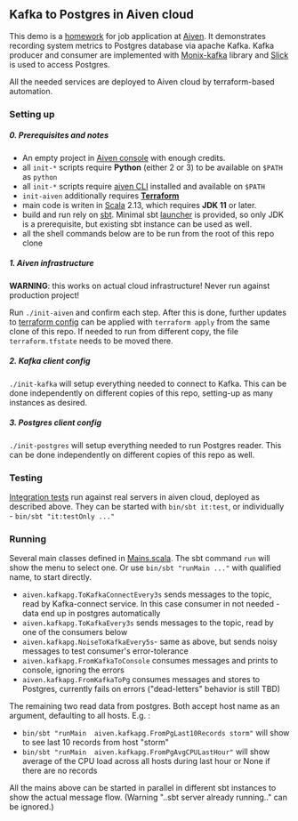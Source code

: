 Kafka to Postgres in Aiven cloud
-------------------
This demo is a [homework](Home_Assigment_Aiven_Backend_Java.md) for job application at [Aiven](https://aiven.io/). 
It demonstrates recording system metrics to Postgres database via apache Kafka. Kafka producer and consumer are 
implemented with [Monix-kafka](https://github.com/monix/monix-kafka) library and 
[Slick](https://scala-slick.org/) is used to access Postgres. 

All the needed services are deployed to Aiven cloud by terraform-based automation.  

### Setting up

##### 0. Prerequisites and notes
- An empty project in [Aiven console](https://console.aiven.io/) with enough credits.
- all `init-*` scripts require **Python** (either 2 or 3) to be available on `$PATH` as `python`
- all `init-*` scripts require [aiven CLI](https://github.com/aiven/aiven-client) installed and available on `$PATH` 
- `init-aiven` additionally requires **[Terraform](https://learn.hashicorp.com/tutorials/terraform/install-cli)**
- main code is writen in [Scala](https://www.scala-lang.org/) 2.13, which requires **JDK 11** or later.
- build and run rely on [sbt](https://www.scala-sbt.org). Minimal sbt [launcher](bin/sbt) is provided, so only JDK is a prerequisite, 
  but existing sbt instance can be used as well.
- all the shell commands below are to be run from the root of this repo clone 
  
##### 1. Aiven infrastructure
**WARNING**: this works on actual cloud infrastructure! Never run against production project!

Run `./init-aiven` and confirm each step. 
After this is done, further updates to [terraform config](aiven.tf) can be applied with `terraform apply` 
from the same clone of this repo. If needed to run from different copy, the file `terraform.tfstate` 
needs to be moved there.

##### 2. Kafka client config
`./init-kafka` will setup everything needed to connect to Kafka. 
This can be done independently on different copies of this repo, setting-up as many instances as desired.   

##### 3. Postgres client config
`./init-postgres` will setup everything needed to run Postgres reader. 
This can be done independently on different copies of this repo as well.   

### Testing

[Integration tests](src/it/scala/aiven/kafkapg) run against real servers in aiven cloud, deployed as described above. 
They can be started with `bin/sbt it:test`, or individually - `bin/sbt "it:testOnly ..."`  


### Running

Several main classes defined in [Mains.scala](src/main/scala/aiven/kafkapg/Mains.scala). 
The sbt command `run` will show the menu to select one. Or use `bin/sbt "runMain ..."` with qualified name, to start directly. 
- `aiven.kafkapg.ToKafkaConnectEvery3s` sends messages to the topic, read by Kafka-connect service. 
  In this case consumer in not needed - data end up in postgres automatically
- `aiven.kafkapg.ToKafkaEvery3s` sends messages to the topic, read by one of the consumers below
- `aiven.kafkapg.NoiseToKafkaEvery5s`- same as above, but sends noisy messages to test consumer's error-tolerance
- `aiven.kafkapg.FromKafkaToConsole` consumes messages and prints to console, ignoring the errors
- `aiven.kafkapg.FromKafkaToPg` consumes messages and stores to Postgres, currently fails on errors ("dead-letters" behavior is still TBD)

The remaining two read data from postgres. Both accept host name as an argument, defaulting to all hosts. E.g. :
-  `bin/sbt "runMain  aiven.kafkapg.FromPgLast10Records storm"` will show to see last 10 records from host "storm"
-  `bin/sbt "runMain  aiven.kafkapg.FromPgAvgCPULastHour"` will show average of the CPU load across all hosts during last hour
   or None if there are no records

All the mains above can be started in parallel in different sbt instances to show the actual message flow. 
(Warning "..sbt server already running.." can be ignored.)  
